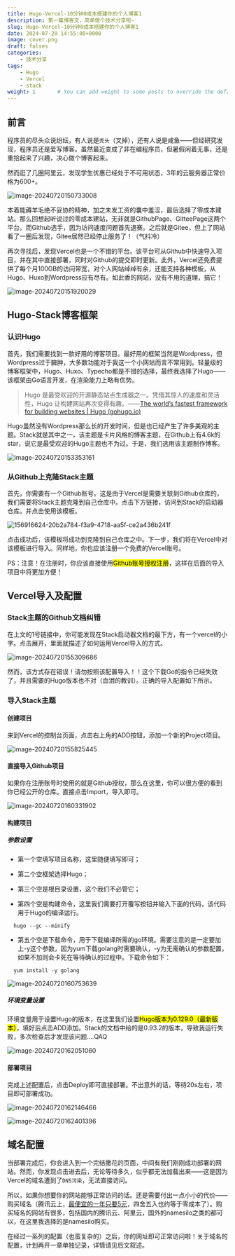 ```yaml
---
title: Hugo-Vercel-10分钟0成本搭建你的个人博客1
description: 第一篇博客文，简单做个技术分享啦~
slug: Hugo-Vercel-10分钟0成本搭建你的个人博客1
date: 2024-07-20 14:55:00+0000
image: cover.png
draft: falses
categories:
    - 技术分享
tags:
    - Hugo
	- Vercel
	- stack
weight: 1       # You can add weight to some posts to override the default sorting (date descending)  
---
```


## 前言

程序员的尽头众说纷纭，有人说是`秃头`（叉掉），还有人说是咸鱼——但经研究发现，程序员还是爱写博客。虽然最近变成了非在编程序员，但暑假闲着无事，还是重拾起来了兴趣，决心做个博客起来。

然而逛了几圈阿里云，发现学生优惠已经处于不可用状态，3年的云服务器正常价格为600+。

![image-20240720150733008](image-20240720150733008.png)

本着能薅羊毛绝不妥协的精神，加之未发工资的囊中羞涩，最后选择了零成本建站。那么回想起听说过的零成本建站，无非就是GithubPage、GitteePage这两个平台。而Github选手，因为访问速度问题首先退赛。之后就是Gitee，但上了网站看了一圈后发现，Gitee居然已经停止服务了！（气抖冷）

再次寻找后，发现Vercel也是一个不错的平台。该平台可从Github中快速导入项目，并在其中直接部署，同时对Github的提交即时更新。此外，Vercel还免费提供了每个月100GB的访问带宽，对个人网站绰绰有余，还能支持各种模板，从Hugo、Huxo到Wordpress应有尽有。如此香的网站，没有不用的道理，搞它！

![image-20240720151920029](image-20240720151920029.png)

## Hugo-Stack博客框架

### 认识Hugo

首先，我们需要找到一款好用的博客项目。最好用的框架当然是Wordpress，但Wordpress过于臃肿，大多数功能对于我这一个小网站而言不常用到。轻量级的博客框架中，Hugo、Huxo、Typecho都是不错的选择，最终我选择了Hugo——该框架由Go语言开发，在渲染能力上略有优势。

> Hugo 是最受欢迎的开源静态站点生成器之一。凭借其惊人的速度和灵活性，Hugo 让构建网站再次变得有趣。——[The world’s fastest framework for building websites | Hugo (gohugo.io)](https://gohugo.io/)

Hugo虽然没有Wordpress那么长的开发时间，但是也已经产生了许多美观的主题。Stack就是其中之一，该主题是卡片风格的博客主题，在Github上有4.6k的star，说它是最受欢迎的Hugo主题也不为过。于是，我们选用该主题制作博客。

![image-20240720153353161](image-20240720153353161.png)

### 从Github上克隆Stack主题

首先，你需要有一个Github账号。这是由于Vercel是需要关联到Github仓库的，我们需要将Stack主题克隆到自己仓库中。点击下方链接，访问到Stack的启动器仓库。并点击使用该模板。

![156916624-20b2a784-f3a9-4718-aa5f-ce2a436b241f](156916624-20b2a784-f3a9-4718-aa5f-ce2a436b241f.png)

[1]: https://github.com/CaiJimmy/hugo-theme-stack-starter	"Stack主题启动器"

点击成功后，该模板将成功到克隆到自己仓库之中。下一步，我们将在Vercel中对该模板进行导入。同样地，你也应该注册一个免费的Vercel账号。

PS：注意！在注册时，你应该直接使用<mark>Github账号授权注册</mark>，这样在后面的导入项目中将更加方便！

## Vercel导入及配置

### Stack主题的Github文档纠错

在上文的1号链接中，你可能发现在Stack启动器文档的最下方，有一个vercel的小字。点击展开，里面就描述了如何运用Vercel导入的方式。

![image-20240720155309686](image-20240720155309686.png)

然而，该方式存在错误！请勿按照该配置导入！！这个下载Go的指令已经失效了，并且需要的Hugo版本也不对（血泪的教训）。正确的导入配置如下所示。

### 导入Stack主题

#### 创建项目

来到Vercel的控制台页面，点击右上角的ADD按钮，添加一个新的Project项目。

![image-20240720155825445](image-20240720155825445.png)

#### 直接导入Github项目

如果你在注册账号时使用的就是Github授权，那么在这里，你可以很方便的看到你已经公开的仓库。直接点击Import，导入即可。

![image-20240720160331902](image-20240720160331902.png)

#### 构建项目

##### 参数设置

- 第一个空填写项目名称，这里随便填写即可；

- 第二个空框架选择Hugo；

- 第三个空是根目录设置，这个我们不必管它；

- 第四个空是构建命令，这里我们需要打开覆写按钮并输入下面的代码，该代码用于Hugo的编译运行。

```
  hugo --gc --minify 
```

- 第五个空是下载命令，用于下载编译所需的go环境。需要注意的是一定要加上-y这个参数，因为yum下载golang时需要确认，-y为无需确认的参数配置，如果不加则会卡死在等待确认的过程中。下载命令如下：

```
  yum install -y golang
```

![image-20240720160753639](image-20240720160753639.png)

##### 环境变量设置

环境变量用于设置Hugo的版本，在这里我们设置<mark>Hugo版本为0.129.0（最新版本）</mark>，填好后点击ADD添加。Stack的文档中给的是0.93.2的版本，导致我运行失败，多次检查后才发现该问题....QAQ

![image-20240720162051060](image-20240720162051060.png)

#### 部署项目

完成上述配置后，点击Deploy即可直接部署。不出意外的话，等待20s左右，项目即可部署成功。

![image-20240720162146466](image-20240720162146466.png)

![image-20240720162401396](image-20240720162401396.png)

## 域名配置

当部署完成后，你会进入到一个完结撒花的页面，中间有我们刚刚成功部署的网站。然而，你发现点击进去后，无论等待多久，似乎都无法加载出来——这是因为Vercel的域名遭到了`DNS污染`，无法直接访问。

所以，如果你想要你的网站能够正常访问的话。还是需要付出一点小小的代价——购买域名（腾讯云上，<u>最便宜的一年只要5元</u>，四舍五入也约等于零成本了）。购买域名的网站有很多，包括国内的腾讯云、阿里云，国外的namesilo之类的都可以，在这里我选择的是namesilo购买。

[2]: https://www.namesilo.com/	"namesilo域名购买网站"

在经过一系列的配置（也蛮复杂的）之后，你的网址即可正常访问啦！关于域名的配置，计划再开一章单独记录，详情请见后文叙述。
